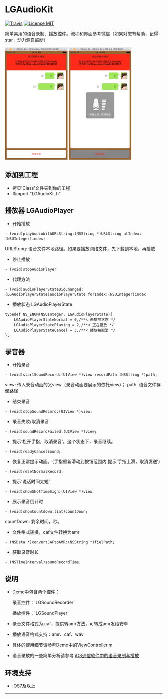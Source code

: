 # LGAudioKit

[![Travis](https://img.shields.io/travis/rust-lang/rust.svg)]()   [![License MIT](https://img.shields.io/badge/license-MIT-green.svg?style=flat)](https://raw.githubusercontent.com/GIKICoder/GDataBase/master/LICENSE)&nbsp;

简单易用的语音录制、播放控件。流程和界面参考微信（如果对您有帮助，记得star，动力源自鼓励）

<img src="https://github.com/gang544043963/MyDataSource/blob/master/C81B65C4-5EB1-4FE9-AF3E-E234132300C6.jpeg?raw=true" alt="CXLSlideList Screenshot" width="200" height="360"/>  <img src="https://github.com/gang544043963/MyDataSource/blob/master/37E9A97C-6EE5-4542-94F5-5B40326177E9.jpeg?raw=true" alt="CXLSlideList Screenshot" width="200" height="360"/>

## 添加到工程
- 拷贝'Class'文件夹到你的工程
- #import "LGAudioKit.h"

## 播放器 LGAudioPlayer

- 开始播放
```OC
- (void)playAudioWithURLString:(NSString *)URLString atIndex:(NSUInteger)index;
```
URLString: 语音文件本地路径。如果要播放网络文件，先下载到本地，再播放

- 停止播放
```OC
- (void)stopAudioPlayer
```

- 代理方法
```OC
- (void)audioPlayerStateDidChanged:(LGAudioPlayerState)audioPlayerState forIndex:(NSUInteger)index
```

- 播放状态 LGAudioPlayerState
```OC
typedef NS_ENUM(NSUInteger, LGAudioPlayerState){
	LGAudioPlayerStateNormal = 0,/**< 未播放状态 */
	LGAudioPlayerStatePlaying = 2,/**< 正在播放 */
	LGAudioPlayerStateCancel = 3,/**< 播放被取消 */
};
```

## 录音器

- 开始录音
```OC
- (void)startSoundRecord:(UIView *)view recordPath:(NSString *)path;
```
view: 传入录音动画的父view（录音动画要展示的依托view）；
path: 语音文件存储路径

- 结束录音
```OC
- (void)stopSoundRecord:(UIView *)view;
```

- 录音失败/取消录音
```OC
- (void)soundRecordFailed:(UIView *)view;
```

- 提示‘松开手指，取消录音’。这个状态下，录音继续。
```OC
- (void)readyCancelSound;
```

- 恢复正常提示动画。（手指重新滑动到按钮范围内,提示‘手指上滑，取消发送’）
```OC
- (void)resetNormalRecord;
```

- 提示‘说话时间太短’
```OC
- (void)showShotTimeSign:(UIView *)view
```

- 展示录音倒计时
```OC
- (void)showCountdown:(int)countDown;
```
countDown: 剩余时间，秒。

- 文件格式转换，caf文件转换为amr
```OC
- (NSData *)convertCAFtoAMR:(NSString *)fielPath;
```

- 获取录音时长
```OC
- (NSTimeInterval)soundRecordTime;
```

## 说明
- Demo中包含两个控件：

    录音控件：'LGSoundRecorder'

    播放控件：'LGSoundPlayer'
    
- 录音文件格式为.caf，提供转amr方法，可转成amr发给安卓

- 播放语音格式支持：amr、caf、wav
    
- 具体的使用细节请参考Demo中的ViewController.m

-  语音录放的一些简单分析请参考 [iOS通信软件中的语音录制与播放 ](http://blog.csdn.net/gang544043963/article/details/52266903)

## 环境支持
- iOS7及以上



_______________________________________________________
